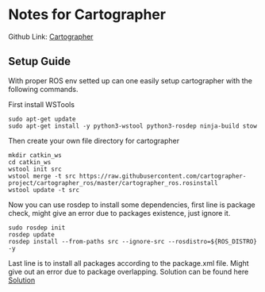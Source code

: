 # Notes for Cartographer

Github Link: [Cartographer](https://github.com/cartographer-project)

## Setup Guide

With proper ROS env setted up can one easily setup cartographer with the following commands.

First install WSTools

```
sudo apt-get update
sudo apt-get install -y python3-wstool python3-rosdep ninja-build stow
```

Then create your own file directory for cartographer

```
mkdir catkin_ws
cd catkin_ws
wstool init src
wstool merge -t src https://raw.githubusercontent.com/cartographer-project/cartographer_ros/master/cartographer_ros.rosinstall
wstool update -t src
```

Now you can use rosdep to install some dependencies, first line is package check, might give an error due to packages existence, just ignore it.

```
sudo rosdep init
rosdep update
rosdep install --from-paths src --ignore-src --rosdistro=${ROS_DISTRO} -y
```

Last line is to install all packages according to the package.xml file. Might give out an error due to package overlapping. Solution can be found here [Solution](https://github.com/cartographer-project/cartographer_ros/issues/1726)

